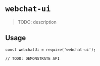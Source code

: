 # `webchat-ui`

> TODO: description

## Usage

```
const webchatUi = require('webchat-ui');

// TODO: DEMONSTRATE API
```

